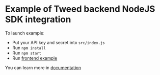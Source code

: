 # Example of Tweed backend NodeJS SDK integration

To launch example:

- Put your API key and secret into `src/index.js`
- Run `npm install`
- Run `npm start`
- Run [frontend example](https://github.com/paytweed/frontend-sdk-react-example)

You can learn more in [documentation](https://docs.paytweed.com)
